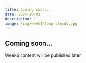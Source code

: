 ```yaml
---
title: Coming soon...
date: 2024-10-02
description: ''
image: /img/week1/temp-clouds.jpg
---
```


## Coming soon...

Week6 content will be published later
